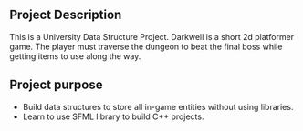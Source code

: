 ## Project Description
This is a University Data Structure Project.
Darkwell is a short 2d platformer game. The player must traverse the dungeon to beat the final boss while getting items to use along the way.

## Project purpose
- Build data structures to store all in-game entities without using libraries.
- Learn to use SFML library to build C++ projects.
